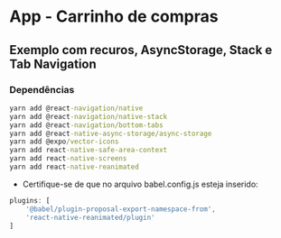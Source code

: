 # App - Carrinho de compras
## Exemplo com recuros, AsyncStorage, Stack e Tab Navigation

### Dependências
```cmd
yarn add @react-navigation/native
yarn add @react-navigation/native-stack
yarn add @react-navigation/bottom-tabs
yarn add @react-native-async-storage/async-storage
yarn add @expo/vector-icons
yarn add react-native-safe-area-context
yarn add react-native-screens
yarn add react-native-reanimated
```
- Certifique-se de que no arquivo babel.config.js esteja inserido:
```javascript
plugins: [
    '@babel/plugin-proposal-export-namespace-from',
    'react-native-reanimated/plugin'
]
```